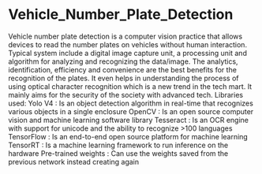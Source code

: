 # Vehicle_Number_Plate_Detection
Vehicle number plate detection is a computer vision practice that allows devices to read the number plates on vehicles without human interaction. Typical system include a digital image capture unit, a processing unit and algorithm for analyzing and recognizing the data/image.
	The analytics, identification, efficiency and convenience are the best benefits for the recognition of the plates. It even helps in understanding the process of  using optical character recognition which is a new trend in the tech mart. It mainly aims for the security of the society with advanced tech. 
Libraries used:
Yolo V4 : Is an object detection algorithm in real-time that recognizes various objects in a single enclosure
OpenCV : Is an open source computer vision and machine learning software library
Tesseract : Is an OCR engine with support for unicode and the ability to recognize >100 languages
TensorFlow : Is an end-to-end open source platform for machine learning
TensorRT : Is a machine learning framework to run inference on the hardware
Pre-trained weights : Can use the weights saved from the previous network instead creating again

